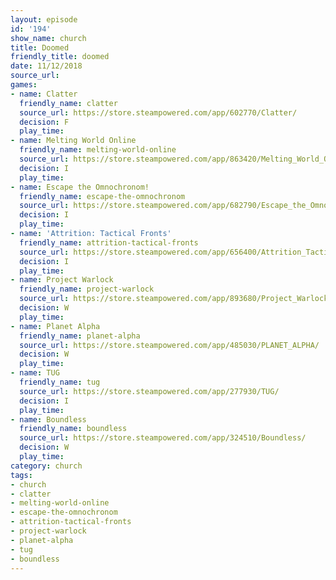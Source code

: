 ```yaml
---
layout: episode
id: '194'
show_name: church
title: Doomed
friendly_title: doomed
date: 11/12/2018
source_url: 
games:
- name: Clatter
  friendly_name: clatter
  source_url: https://store.steampowered.com/app/602770/Clatter/
  decision: F
  play_time: 
- name: Melting World Online
  friendly_name: melting-world-online
  source_url: https://store.steampowered.com/app/863420/Melting_World_Online/
  decision: I
  play_time: 
- name: Escape the Omnochronom!
  friendly_name: escape-the-omnochronom
  source_url: https://store.steampowered.com/app/682790/Escape_the_Omnochronom/
  decision: I
  play_time: 
- name: 'Attrition: Tactical Fronts'
  friendly_name: attrition-tactical-fronts
  source_url: https://store.steampowered.com/app/656400/Attrition_Tactical_Fronts/
  decision: I
  play_time: 
- name: Project Warlock
  friendly_name: project-warlock
  source_url: https://store.steampowered.com/app/893680/Project_Warlock/
  decision: W
  play_time: 
- name: Planet Alpha
  friendly_name: planet-alpha
  source_url: https://store.steampowered.com/app/485030/PLANET_ALPHA/
  decision: W
  play_time: 
- name: TUG
  friendly_name: tug
  source_url: https://store.steampowered.com/app/277930/TUG/
  decision: I
  play_time: 
- name: Boundless
  friendly_name: boundless
  source_url: https://store.steampowered.com/app/324510/Boundless/
  decision: W
  play_time: 
category: church
tags:
- church
- clatter
- melting-world-online
- escape-the-omnochronom
- attrition-tactical-fronts
- project-warlock
- planet-alpha
- tug
- boundless
---
```

